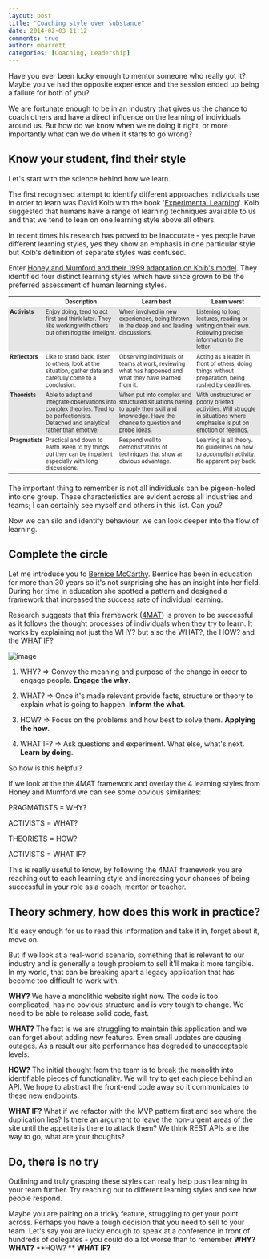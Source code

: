 ```yaml
---
layout: post
title: "Coaching style over substance"
date: 2014-02-03 11:12
comments: true
author: mbarrett
categories: [Coaching, Leadership]
---
```


Have you ever been lucky enough to mentor someone who really got it? Maybe you've had the opposite experience and the session ended up being a failure for both of you?

We are fortunate enough to be in an industry that gives us the chance to coach others and have a direct influence on the learning of individuals around us. But how do we know when we're doing it right, or more importantly what can we do when it starts to go wrong?

## Know your student, find their style ##

Let's start with the science behind how we learn.

The first recognised attempt to identify different approaches individuals use in order to learn was David Kolb with the book '[Experimental Learning](http://www.amazon.co.uk/Experiential-Learning-Experience-Source-Development/dp/0132952610)'. Kolb suggested that humans have a range of learning techniques available to us and that we tend to lean on one learning style above all others.

In recent times his research has proved to be inaccurate - yes people have different learning styles, yes they  show an emphasis in one particular style but Kolb's definition of separate styles was confused. 

Enter [Honey and Mumford and their 1999 adaptation on Kolb's model](http://en.wikipedia.org/wiki/Learning_styles#Peter_Honey_and_Alan_Mumford.27s_model). They identified four distinct learning styles which have since grown to be the preferred assessment of human learning styles. 

<table style="font-size: 80%;margin-bottom:20px;">
    <tr>
        <th style="padding:3px;"></th>
        <th style="padding:3px;"><b>Description</b></th>
        <th style="padding:3px;"><b>Learn best</b></th>
        <th style="padding:3px;"><b>Learn worst</b></th>
    </tr>
    <tr style="background-color: #E5E5E5">
    	<td style="padding:3px;vertical-align:top;"><b>Activists</b></td>
    	<td style="padding:3px;vertical-align:top;">Enjoy doing, tend to act first and think later. They like working with others but often hog the limelight.</td>
    	<td style="padding:3px;vertical-align:top;">When involved in new experiences, being thrown in the deep end and leading discussions.</td>
    	<td style="padding:3px;vertical-align:top;">Listening to long lectures, reading or writing on their own. Following precise information to the letter.</td>
    </tr>
    <tr>
    	<td style="padding:3px;vertical-align:top;"><b>Reflectors</b></td>
    	<td style="padding:3px;vertical-align:top;">Like to stand back, listen to others, look at the situation, gather data and carefully come to a conclusion.</td>
    	<td style="padding:3px;vertical-align:top;">Observing individuals or teams at work,  reviewing what has happened and what they have learned from it.</td>
    	<td style="padding:3px;vertical-align:top;">Acting as a leader in front of others, doing things without preparation, being rushed by deadlines.</td>
    </tr>
    <tr style="background-color: #E5E5E5">
    	<td style="padding:3px;vertical-align:top;"><b>Theorists</b></td>
    	<td style="padding:3px;vertical-align:top;">Able to adapt and integrate observations into complex theories. Tend to be perfectionists. Detached and analytical rather than emotive.</td>
    	<td style="padding:3px;vertical-align:top;">When put into complex and structured situations having to apply their skill and knowledge. Have the chance to question and probe ideas.</td>
    	<td style="padding:3px;vertical-align:top;">With unstructured or poorly briefed activities. Will struggle in situations where emphasise is put on emotion or feelings.</td>
    </tr>
    <tr>
    	<td style="padding:3px;vertical-align:top;"><b>Pragmatists</b></td>
    	<td style="padding:3px;vertical-align:top;">Practical and down to earth. Keen to try things out they can be impatient especially with long discussions.</td>
    	<td style="padding:3px;vertical-align:top;">Respond well to demonstrations of techniques that show an obvious advantage.</td>
    	<td style="padding:3px;vertical-align:top;">Learning is all theory. No guidelines on how to accomplish activity. No apparent pay back.</td>
    </tr>
</table>

The important thing to remember is not all individuals can be pigeon-holed into one group. These characteristics are evident across all industries and teams; I can certainly see myself and others in this list. Can you?

Now we can silo and identify behaviour, we can look deeper into the flow of learning.

## Complete the circle ##

Let me introduce you to [Bernice McCarthy](http://www.linkedin.com/pub/bernice-mccarthy/15/564/715). Bernice has been in education for more than 30 years so it's not surprising she has an insight into her field. During her time in education she spotted a pattern and designed a framework that increased the success rate of individual learning. 

Research suggests that this framework ([4MAT](http://www.4mat.eu/)) is proven to be successful as it follows the thought processes of individuals when they try to learn. It works by explaining not just the WHY? but also the WHAT?, the HOW? and the WHAT IF?

![image](http://www.chowamigo.co.uk/images/4mat.png)

1. WHY? => Convey the meaning and purpose of the change in order to engage people. **Engage the why**.

2. WHAT? => Once it's made relevant provide facts, structure or theory to explain what is going to happen. **Inform the what**.

3. HOW? => Focus on the problems and how best to solve them. **Applying the how**.

4. WHAT IF? => Ask questions and experiment. What else, what's next. **Learn by doing**. 

So how is this helpful?

If we look at the the 4MAT framework and overlay the 4 learning styles from Honey and Mumford we can see some obvious similarites:

PRAGMATISTS = WHY?

ACTIVISTS = WHAT?

THEORISTS = HOW?

ACTIVISTS = WHAT IF?

This is really useful to know, by following the 4MAT framework you are reaching out to each learning style and increasing your chances of being successful in your role as a coach, mentor or teacher. 

## Theory schmery, how does this work in practice? ##
It's easy enough for us to read this information and take it in, forget about it, move on. 

But if we look at a real-world scenario, something that is relevant to our industry and is generally a tough problem to sell it'll make it more tangible. In my world, that can be breaking apart a legacy application that has become too difficult to work with. 

**WHY?**
We have a monolithic website right now. The code is too complicated, has no obvious structure and is very tough to change. We need to be able to release solid code, fast. 

**WHAT?**
The fact is we are struggling to maintain this application and we can forget about adding new features. Even small updates are causing outages. As a result our site performance has degraded to unacceptable levels. 

**HOW?**
The initial thought from the team is to break the monolith into identifiable pieces of functionality. We will try to get each piece behind an API. We hope to abstract the front-end code away so it communicates to these new endpoints. 

**WHAT IF?**
What if we refactor with the MVP pattern first and see where the duplication lies? Is there an argument to leave the non-urgent areas of the site until the appetite is there to attack them? We think REST APIs are the way to go, what are your thoughts? 

## Do, there is no try ##

Outlining and truly grasping these styles can really help push learning in your team further. Try reaching out to different learning styles and see how people respond.  

Maybe you are pairing on a tricky feature, struggling to get your point across. Perhaps you have a tough decision that you need to sell to your team. Let's say you are lucky enough to speak at a conference in front of hundreds of delegates - you could do a lot worse than to remember **WHY?**   **WHAT?** **HOW? ** **WHAT IF?**

